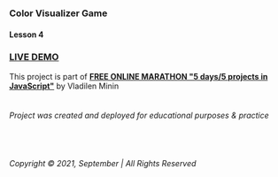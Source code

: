 ### Color Visualizer Game
#### Lesson 4  
### [LIVE DEMO](https://color-game-js-marathon.surge.sh)
This project is part of __[FREE ONLINE MARATHON "5 days/5 projects in JavaScript"](https://vladilen.ru/marathon)__ by Vladilen Minin  
&nbsp;
###### Project was created and deployed for educational purposes & practice
&nbsp;  

###### Copyright © 2021, September | All Rights Reserved
